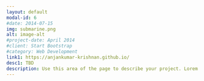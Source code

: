 ```yaml
---
layout: default
modal-id: 6
#date: 2014-07-15
img: submarine.png
alt: image-alt
#project-date: April 2014
#client: Start Bootstrap
#category: Web Development
link1: https://anjankumar-krishnan.github.io/
desc1: TBD
description: Use this area of the page to describe your project. Lorem ipsum dolor sit amet, consectetur adipisicing elit. Mollitia neque assumenda ipsam nihil, molestias magnam, recusandae quos quis inventore quisquam velit asperiores, vitae? Reprehenderit soluta, eos quod consequuntur itaque. Nam.
---
```


